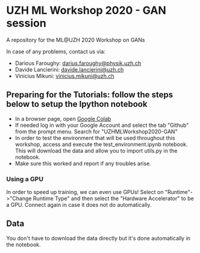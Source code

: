 # UZH ML Workshop 2020 - GAN session
A repository for the ML@UZH 2020 Workshop on GANs

In case of any problems, contact us via:
 - Darious Faroughy: darius.faroughy@physik.uzh.ch
 - Davide Lancierini: davide.lancierini@uzh.ch
 - Vinicius Mikuni: vinicius.mikuni@uzh.ch
 
 
 ## Preparing for the Tutorials: follow the steps below to setup the Ipython notebook

 - In a browser page, open [Google Colab](https://colab.research.google.com/)
 - If needed log in with your Google Account and select the tab "Github" from the prompt menu. Search for "UZHMLWorkshop2020-GAN"
 - In order to test the environment that will be used throughout this workshop, access and execute the test_environment.ipynb notebook.
   This will download the data and allow you to import utils.py in the notebook.
 - Make sure this worked and report if any troubles arise.
 
### Using a GPU

In order to speed up training, we can even use GPUs! Select on "Runtime"->"Change Runtime Type" and then select the "Hardware Accelerator" to be a GPU. Connect again in case it does not do automatically.

## Data

You don't have to download the data directly but it's done automatically in the notebook.
